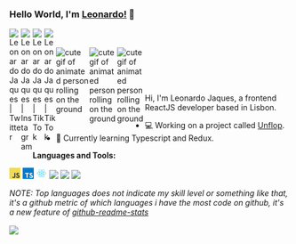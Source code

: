 ### Hello World, I'm [Leonardo!](https://www.leonardojaques.com/) 🌈 

<a href="https://twitter.com/leokindacodes">
  <img align="left" alt="Leonardo Jaques | Twitter" width="21px" src="https://img.icons8.com/color/96/000000/twitter.png"/>
</a>
<a href="https://www.instagram.com/leomjaques/">
  <img align="left" alt="Leonardo Jaques | Instagram" width="21px" src="https://img.icons8.com/fluent/48/000000/instagram-new.png" />
</a>
<a href="https://www.tiktok.com/@leojaquesz">
  <img align="left" alt="Leonardo Jaques | Tik Tok" width="21px" src="https://img.icons8.com/color/48/000000/tiktok.png" />
</a>

<a href="https://medium.com/@leonardomjq">
  <img align="left" alt="Leonardo Jaques | Tik Tok" width="21px" src="https://img.icons8.com/color/48/000000/medium-logo.png" />
</a>


<br />
<br />

<img align="left" alt="cute gif of animated person rolling on the ground" width="60px" src="https://media.giphy.com/media/rQ1lzHO0wquGI/giphy.gif"/>
<img align="left" alt="cute gif of animated person rolling on the ground" width="50px" src="https://media.giphy.com/media/l1IBiCSkcSjBntAs0/giphy.gif"/>
<img align="left" alt="cute gif of animated person rolling on the ground" width="50px" src="https://media.giphy.com/media/jyAfmNvtRHVE47tKHo/giphy.gif"/>



<br />
<br />
<br />
<br />

Hi, I'm Leonardo Jaques, a frontend ReactJS developer based in Lisbon.

- 💻 Working on a project called [Unflop](https://unflop.me/).
- 🎉 Currently learning Typescript and Redux.

**Languages and Tools:**  

<code><img height="20" src="https://raw.githubusercontent.com/github/explore/80688e429a7d4ef2fca1e82350fe8e3517d3494d/topics/javascript/javascript.png"></code>
<code><img height="20" src="https://raw.githubusercontent.com/github/explore/80688e429a7d4ef2fca1e82350fe8e3517d3494d/topics/typescript/typescript.png"></code>
<code><img height="20" src="https://raw.githubusercontent.com/github/explore/80688e429a7d4ef2fca1e82350fe8e3517d3494d/topics/react/react.png"></code>
<code><img height="20" src="https://api.iconify.design/logos:gatsby.svg"></code>
<code><img height="20" src="https://api.iconify.design/logos:tailwindcss-icon.svg"></code>
<code><img height="20" src="https://api.iconify.design/logos:sass.svg"></code>

*NOTE: Top languages does not indicate my skill level or something like that, it's a github metric of which languages i have the most code on github, it's a new feature of [github-readme-stats](https://github.com/anuraghazra/github-readme-stats)*


<a href="https://github.com/anuraghazra/github-readme-stats">
  <!-- Change the `github-readme-stats.anuraghazra1.vercel.app` to `github-readme-stats.vercel.app`  -->
  <img align="center" src="https://github-readme-stats.vercel.app/api/top-langs/?username=leonardomjq&layout=compact&theme=radical" />
</a>
